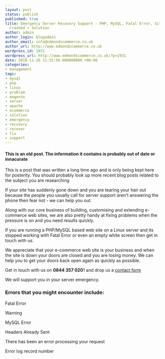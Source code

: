 ```yaml
---
layout: post
status: publish
published: true
title: Emergency Server Recovery Support - PHP, MySQL, Fatal Error, Site Down, Table
  Crashed + Solution
author: admin
author_login: blogadmin
author_email: info@edmondscommerce.co.uk
author_url: http://www.edmondscommerce.co.uk
wordpress_id: 1931
wordpress_url: http://www.edmondscommerce.co.uk/?p=1931
date: 2010-11-26 11:55:50.000000000 +00:00
categories:
- management
tags:
- mysql
- php
- linux
- problem
- magento
- server
- apache
- ecommerce
- solution
- emergency
- recovery
- recover
- fix
- support
---
```

<div class="oldpost"><h4>This is an old post. The information it contains is probably out of date or innacurate</h4>
<p>
This is a post that was written a long time ago and is only being kept here for posterity.
You should probably look up more recent blog posts related to the subject you are researching
</p>
</div>
If your site has suddenly gone down and you are tearing your hair out because the people you usually call for server support aren't answering the phone then fear not - we can help you out.

Along with our core business of building, customising and extending e-commerce web sites, we are also pretty handy at fixing problems when the pressure is on and you need results quickly.

If you are running a PHP/MySQL based web site on a Linux server and its stopped working with Fatal Error or even an empty white screen then get in touch with us.

We appreciate that your e-commerce web site is your business and when the site is down your doors are closed and you are losing money. We can help you to get your doors back open again as quickly as possible.

Get in touch with us on <b>0844 357 020</b>1 and drop us a <a href="http://www.edmondscommerce.co.uk">contact form</a>

We will support you in your server emergency.

<h3>Errors that you might encounter include:</h3>


Fatal Error

Warning

MySQL Error

Headers Already Sent

There has been an error processing your request

Error log record number
